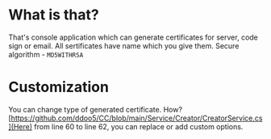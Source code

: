 # What is that?
That's console application which can generate certificates for server, code sign or email. All sertificates have name which you give them.            Secure algorithm - ```MD5WITHRSA```
# Customization
You can change type of generated certificate. How? 
[https://github.com/ddoo5/CC/blob/main/Service/Creator/CreatorService.cs](Here) from line 60 to line 62, you can replace or add custom options.

